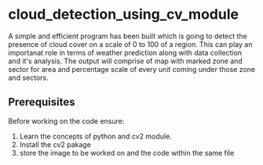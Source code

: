 # cloud_detection_using_cv_module
A simple and efficient program has been built which is going to detect the presence of cloud cover on a scale of 0 to 100 of a region. This can play an importanat role in terms of weather prediction along with data collection and it's analysis. The output will comprise of map with marked zone and sector for area and percentage scale of every unit coming under those zone and sectors.

## Prerequisites
Before working on the code ensure:
<ol>
<li>Learn the concepts of python and cv2 module.</li>
<li>Install the cv2 pakage</li>
<li>store the image to be worked on and the code within the same file</li>
</ol>
